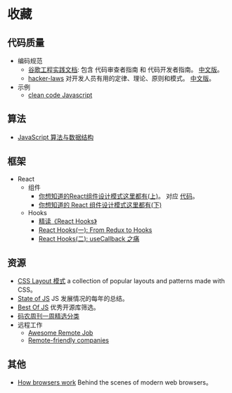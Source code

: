 # 收藏
## 代码质量
* 编码规范
  * [谷歌工程实践文档](https://github.com/google/eng-practices): 包含 代码审查者指南 和 代码开发者指南。 [中文版](https://jimmysong.io/eng-practices/)。
  * [hacker-laws](https://github.com/dwmkerr/hacker-laws) 对开发人员有用的定律、理论、原则和模式。 [中文版](https://github.com/nusr/hacker-laws-zh)。
* 示例
  * [clean code Javascript](https://github.com/ryanmcdermott/clean-code-javascript)

## 算法
* [JavaScript 算法与数据结构](https://github.com/trekhleb/javascript-algorithms/blob/master/README.zh-CN.md)

## 框架
- React
    - 组件
        - [你想知道的React组件设计模式这里都有(上)](https://mp.weixin.qq.com/s/1LJj00h7cspibXNuQ-ZggA)。 对应 [代码](https://github.com/imalextu/learn-react-patterns)。
        - [你想知道的 React 组件设计模式这里都有(下)](https://juejin.cn/post/6844903907433381901)
    - Hooks
        - [精读《React Hooks》](https://zhuanlan.zhihu.com/p/49408348)
        - [React Hooks(一): From Redux to Hooks](https://zhuanlan.zhihu.com/p/83552786)
        - [React Hooks(二): useCallback 之痛](https://zhuanlan.zhihu.com/p/98554943)

## 资源
* [CSS Layout 模式](https://csslayout.io/) a collection of popular layouts and patterns made with CSS。
* [State of JS](https://stateofjs.com/) JS 发展情况的每年的总结。
* [Best Of JS](https://bestofjs.org/) 优秀开源库筛选。
* [码农周刊一周精选分类](https://github.com/rogerzhu/MNWeeklyCategory)
* 远程工作
  * [Awesome Remote Job](https://github.com/lukasz-madon/awesome-remote-job)
  * [Remote-friendly companies](https://github.com/remoteintech/remote-jobs)

## 其他
* [How browsers work](http://taligarsiel.com/Projects/howbrowserswork1.htm) Behind the scenes of modern web browsers。